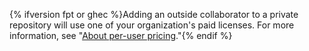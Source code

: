 {% ifversion fpt or ghec %}Adding an outside collaborator to a private repository will use one of your organization's paid licenses. For more information, see "[About per-user pricing](/articles/about-per-user-pricing/)."{% endif %}
